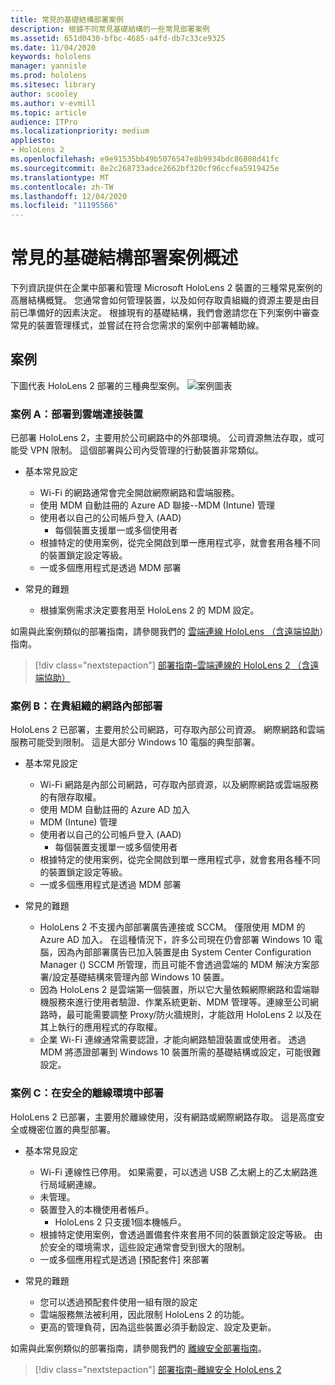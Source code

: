 ```yaml
---
title: 常見的基礎結構部署案例
description: 根據不同常見基礎結構的一些常見部署案例
ms.assetid: 651d0430-bfbc-4685-a4fd-db7c33ce9325
ms.date: 11/04/2020
keywords: hololens
manager: yannisle
ms.prod: hololens
ms.sitesec: library
author: scooley
ms.author: v-evmill
ms.topic: article
audience: ITPro
ms.localizationpriority: medium
appliesto:
- HoloLens 2
ms.openlocfilehash: e9e91535bb49b5076547e8b9934bdc86808d41fc
ms.sourcegitcommit: 8e2c268733adce2662bf320cf96ccfea5919425e
ms.translationtype: MT
ms.contentlocale: zh-TW
ms.lasthandoff: 12/04/2020
ms.locfileid: "11195566"
---
```

# 常見的基礎結構部署案例概述

下列資訊提供在企業中部署和管理 Microsoft HoloLens 2 裝置的三種常見案例的高層結構概覽。 您通常會如何管理裝置，以及如何存取貴組織的資源主要是由目前已準備好的因素決定。 根據現有的基礎結構，我們會邀請您在下列案例中審查常見的裝置管理樣式，並嘗試在符合您需求的案例中部署輔助線。

## 案例

下圖代表 HoloLens 2 部署的三種典型案例。
![案例圖表](images/scenarios.jpg)

### 案例 A：部署到雲端連接裝置

已部署 HoloLens 2，主要用於公司網路中的外部環境。 公司資源無法存取，或可能受 VPN 限制。 這個部署與公司內受管理的行動裝置非常類似。
 * 基本常見設定
   * Wi-Fi 的網路通常會完全開啟網際網路和雲端服務。
   * 使用 MDM 自動註冊的 Azure AD 聯接--MDM (Intune) 管理
   * 使用者以自己的公司帳戶登入 (AAD) 
     * 每個裝置支援單一或多個使用者
   * 根據特定的使用案例，從完全開啟到單一應用程式亭，就會套用各種不同的裝置鎖定設定等級。
   * 一或多個應用程式是透過 MDM 部署

* 常見的難題
   * 根據案例需求決定要套用至 HoloLens 2 的 MDM 設定。

如需與此案例類似的部署指南，請參閱我們的 [雲端連線 HoloLens （含遠端協助](hololens2-cloud-connected-overview.md)）指南。

> [!div class="nextstepaction"]
> [部署指南–雲端連線的 HoloLens 2 （含遠端協助）](hololens2-cloud-connected-overview.md)

### 案例 B：在貴組織的網路內部部署

HoloLens 2 已部署，主要用於公司網路，可存取內部公司資源。 網際網路和雲端服務可能受到限制。 這是大部分 Windows 10 電腦的典型部署。
 * 基本常見設定
   * Wi-Fi 網路是內部公司網路，可存取內部資源，以及網際網路或雲端服務的有限存取權。
   * 使用 MDM 自動註冊的 Azure AD 加入
   * MDM (Intune) 管理
   * 使用者以自己的公司帳戶登入 (AAD) 
     * 每個裝置支援單一或多個使用者
   * 根據特定的使用案例，從完全開啟到單一應用程式亭，就會套用各種不同的裝置鎖定設定等級。
   * 一或多個應用程式是透過 MDM 部署

 * 常見的難題
   * HoloLens 2 不支援內部部署廣告連接或 SCCM。 僅限使用 MDM 的 Azure AD 加入。 在這種情況下，許多公司現在仍會部署 Windows 10 電腦，因為內部部署廣告已加入裝置是由 System Center Configuration Manager () SCCM 所管理，而且可能不會透過雲端的 MDM 解決方案部署/設定基礎結構來管理內部 Windows 10 裝置。
   * 因為 HoloLens 2 是雲端第一個裝置，所以它大量依賴網際網路和雲端聯機服務來進行使用者驗證、作業系統更新、MDM 管理等。連線至公司網路時，最可能需要調整 Proxy/防火牆規則，才能啟用 HoloLens 2 以及在其上執行的應用程式的存取權。
   * 企業 Wi-Fi 連線通常需要認證，才能向網路驗證裝置或使用者。 透過 MDM 將憑證部署到 Windows 10 裝置所需的基礎結構或設定，可能很難設定。

### 案例 C：在安全的離線環境中部署

HoloLens 2 已部署，主要用於離線使用，沒有網路或網際網路存取。 這是高度安全或機密位置的典型部署。
 * 基本常見設定
   * Wi-Fi 連線性已停用。 如果需要，可以透過 USB 乙太網上的乙太網路進行局域網連線。
   * 未管理。
   * 裝置登入的本機使用者帳戶。
     * HoloLens 2 只支援1個本機帳戶。
   * 根據特定使用案例，會透過置備套件來套用不同的裝置鎖定設定等級。 由於安全的環境需求，這些設定通常會受到很大的限制。
   * 一或多個應用程式是透過 [預配套件] 來部署

 * 常見的難題
   * 您可以透過預配套件使用一組有限的設定
   * 雲端服務無法被利用，因此限制 HoloLens 2 的功能。
   * 更高的管理負荷，因為這些裝置必須手動設定、設定及更新。

如需與此案例類似的部署指南，請參閱我們的 [離線安全部署指南](hololens-common-scenarios-offline-secure.md)。

> [!div class="nextstepaction"]
> [部署指南–離線安全 HoloLens 2](hololens-common-scenarios-offline-secure.md)
